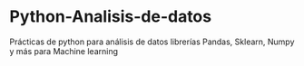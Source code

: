 # Python-Analisis-de-datos

Prácticas de python para análisis de datos librerías Pandas, Sklearn, Numpy y más para Machine learning
